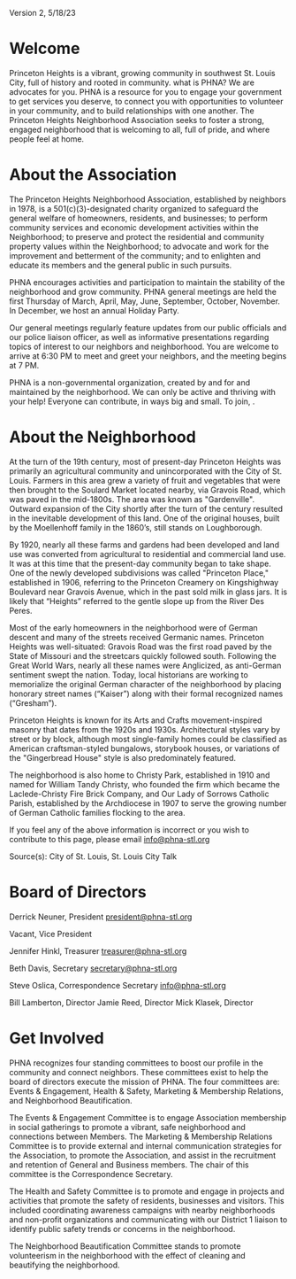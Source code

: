 Version 2, 5/18/23
# Welcome

Princeton Heights is a vibrant, growing community in southwest St. Louis City, full of history and rooted in community. what is PHNA? We are advocates for you. PHNA is a resource for you to engage your government to get services you deserve, to connect you with opportunities to volunteer in your community, and to build relationships with one another. The Princeton Heights Neighborhood Association seeks to foster a strong, engaged neighborhood that is welcoming to all, full of pride, and where people feel at home. 

# About the Association

The Princeton Heights Neighborhood Association, established by neighbors in 1978, is a 501(c)(3)-designated charity organized to safeguard the general welfare of homeowners, residents, and businesses; to perform community services and economic development activities within the Neighborhood; to preserve and protect the residential and community property values within the Neighborhood; to advocate and work for the improvement and betterment of the community; and to enlighten and educate its members and the general public in such pursuits. 

PHNA encourages activities and participation to maintain the stability of the neighborhood and grow community. PHNA general meetings are held the first Thursday of March, April, May, June, September, October, November. In December, we host an annual Holiday Party.

Our general meetings regularly feature updates from our public officials and our police liaison officer, as well as informative presentations regarding topics of interest to our neighbors and neighborhood. You are welcome to arrive at 6:30 PM to meet and greet your neighbors, and the meeting begins at 7 PM.

PHNA is a non-governmental organization, created by and for and maintained by the neighborhood. We can only be active and thriving with your help! Everyone can contribute, in ways big and small. To join, <link>.

# About the Neighborhood
At the turn of the 19th century, most of present-day Princeton Heights was primarily an agricultural community and unincorporated with the City of St. Louis. Farmers in this area grew a variety of fruit and vegetables that were then brought to the Soulard Market located nearby, via Gravois Road, which was paved in the mid-1800s. The area was known as "Gardenville". Outward expansion of the City shortly after the turn of the century resulted in the inevitable development of this land. One of the original houses, built by the Moellenhoff family in the 1860’s, still stands on Loughborough. 

By 1920, nearly all these farms and gardens had been developed and land use was converted from agricultural to residential and commercial land use. It was at this time that the present-day community began to take shape. One of the newly developed subdivisions was called "Princeton Place," established in 1906, referring to the Princeton Creamery on Kingshighway Boulevard near Gravois Avenue, which in the past sold milk in glass jars. It is likely that “Heights” referred to the gentle slope up from the River Des Peres. 

Most of the early homeowners in the neighborhood were of German descent and many of the streets received Germanic names. Princeton Heights was well-situated: Gravois Road was the first road paved by the State of Missouri and the streetcars quickly followed south. Following the Great World Wars, nearly all these names were Anglicized, as anti-German sentiment swept the nation. Today, local historians are working to memorialize the original German character of the neighborhood by placing honorary street names (“Kaiser”) along with their formal recognized names (“Gresham”).  

Princeton Heights is known for its Arts and Crafts movement-inspired masonry that dates from the 1920s and 1930s. Architectural styles vary by street or by block, although most single-family homes could be classified as American craftsman-styled bungalows, storybook houses, or variations of the "Gingerbread House" style is also predominately featured. 

The neighborhood is also home to Christy Park, established in 1910 and named for William Tandy Christy, who founded the firm which became the Laclede-Christy Fire Brick Company, and Our Lady of Sorrows Catholic Parish, established by the Archdiocese in 1907 to serve the growing number of German Catholic families flocking to the area. 

If you feel any of the above information is incorrect or you wish to contribute to this page, please email info@phna-stl.org

Source(s): City of St. Louis, St. Louis City Talk

# Board of Directors

Derrick Neuner, President
president@phna-stl.org

Vacant, Vice President

Jennifer Hinkl, Treasurer
treasurer@phna-stl.org

Beth Davis, Secretary
secretary@phna-stl.org

Steve Oslica, Correspondence Secretary
info@phna-stl.org

Bill Lamberton, Director
Jamie Reed, Director
Mick Klasek, Director



# Get Involved

PHNA recognizes four standing committees to boost our profile in the community and connect neighbors. These committees exist to help the board of directors execute the mission of PHNA. The four committees are: Events & Engagement, Health & Safety, Marketing & Membership Relations, and Neighborhood Beautification.

The Events & Engagement Committee is to engage Association membership in social gatherings to promote a vibrant, safe neighborhood and connections between Members.
The Marketing & Membership Relations Committee is to provide external and internal communication strategies for the Association, to promote the Association, and assist in the recruitment and retention of General and Business members. The chair of this committee is the Correspondence Secretary.

The Health and Safety Committee is to promote and engage in projects and activities that promote the safety of residents, businesses and visitors. This included coordinating awareness campaigns with nearby neighborhoods and non-profit organizations and communicating with our District 1 liaison to identify public safety trends or concerns in the neighborhood.

The Neighborhood Beautification Committee stands to promote volunteerism in the neighborhood with the effect of cleaning and beautifying the neighborhood.

<Google Form>
